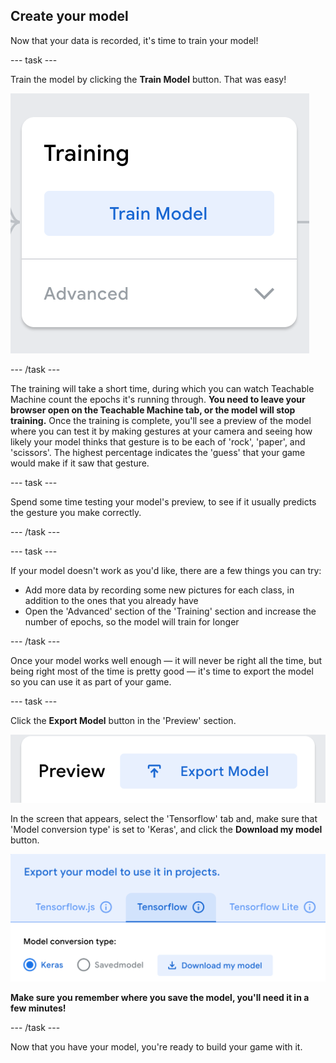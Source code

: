 ## Create your model

Now that your data is recorded, it's time to train your model!

--- task ---

Train the model by clicking the **Train Model** button. That was easy!

![Train Model button](images/tm_train_model.png)

--- /task ---

The training will take a short time, during which you can watch Teachable Machine count the epochs it's running through. **You need to leave your browser open on the Teachable Machine tab, or the model will stop training.** Once the training is complete, you'll see a preview of the model where you can test it by making gestures at your camera and seeing how likely your model thinks that gesture is to be each of 'rock', 'paper', and 'scissors'. The highest percentage indicates the 'guess' that your game would make if it saw that gesture. 


--- task ---

Spend some time testing your model's preview, to see if it usually predicts the gesture you make correctly.

--- /task ---

--- task ---

If your model doesn't work as you'd like, there are a few things you can try:

  + Add more data by recording some new pictures for each class, in addition to the ones that you already have
  + Open the 'Advanced' section of the 'Training' section and increase the number of epochs, so the model will train for longer

--- /task ---

Once your model works well enough — it will never be right all the time, but being right most of the time is pretty good — it's time to export the model so you can use it as part of your game.

--- task ---

Click the **Export Model** button in the 'Preview' section.

![Export Model button](images/tm_export_model.png)

In the screen that appears, select the 'Tensorflow' tab and, make sure that 'Model conversion type' is set to 'Keras', and click the **Download my model** button.

![Tensorflow tab](images/tm_download_model.png)

**Make sure you remember where you save the model, you'll need it in a few minutes!**

--- /task ---

Now that you have your model, you're ready to build your game with it.
